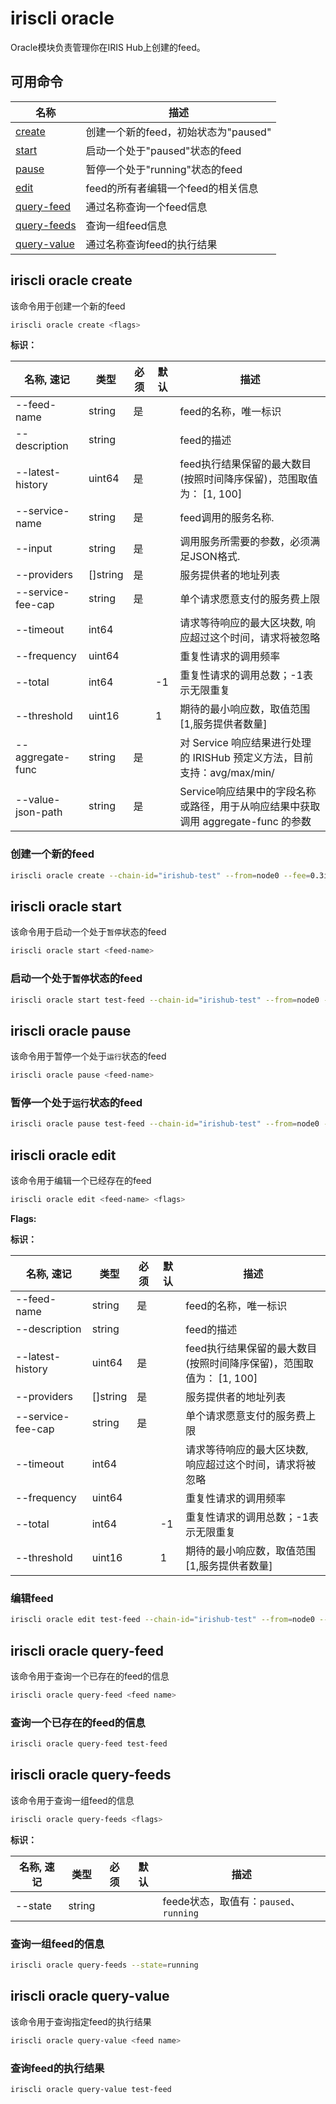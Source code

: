 # iriscli oracle

Oracle模块负责管理你在IRIS Hub上创建的feed。

## 可用命令

| 名称                                       | 描述                                 |
| ------------------------------------------ | ------------------------------------ |
| [create](#iriscli-oracle-create)           | 创建一个新的feed，初始状态为"paused" |
| [start](#iriscli-oracle-start)             | 启动一个处于"paused"状态的feed       |
| [pause](#iriscli-oracle-pause)             | 暂停一个处于"running"状态的feed      |
| [edit](#iriscli-oracle-edit)               | feed的所有者编辑一个feed的相关信息   |
| [query-feed](#iriscli-oracle-query-feed)   | 通过名称查询一个feed信息             |
| [query-feeds](#iriscli-oracle-query-feeds) | 查询一组feed信息                     |
| [query-value](#iriscli-oracle-query-value) | 通过名称查询feed的执行结果           |

## iriscli oracle create

该命令用于创建一个新的feed

```bash
iriscli oracle create <flags>
```

**标识：**

| 名称, 速记        | 类型     | 必须 | 默认 | 描述                                                                              |
| ----------------- | -------- | ---- | ---- | --------------------------------------------------------------------------------- |
| --feed-name       | string   | 是   |      | feed的名称，唯一标识                                                              |
| --description     | string   |      |      | feed的描述                                                                        |
| --latest-history  | uint64   | 是   |      | feed执行结果保留的最大数目(按照时间降序保留)，范围取值为： [1, 100]               |
| --service-name    | string   | 是   |      | feed调用的服务名称.                                                               |
| --input           | string   | 是   |      | 调用服务所需要的参数，必须满足JSON格式.                                           |
| --providers       | []string | 是   |      | 服务提供者的地址列表                                                              |
| --service-fee-cap | string   | 是   |      | 单个请求愿意支付的服务费上限                                                      |
| --timeout         | int64    |      |      | 请求等待响应的最大区块数, 响应超过这个时间，请求将被忽略                          |
| --frequency       | uint64   |      |      | 重复性请求的调用频率                                                              |
| --total           | int64    |      | -1   | 重复性请求的调用总数；-1表示无限重复                                              |
| --threshold       | uint16   |      | 1    | 期待的最小响应数，取值范围[1,服务提供者数量]                                      |
| --aggregate-func  | string   | 是   |      | 对 Service 响应结果进行处理的 IRISHub 预定义方法，目前支持：avg/max/min/          |
| --value-json-path | string   | 是   |      | Service响应结果中的字段名称或路径，用于从响应结果中获取调用 aggregate-func 的参数 |

### 创建一个新的feed

```bash
iriscli oracle create --chain-id="irishub-test" --from=node0 --fee=0.3iris --feed-name="test-feed" --latest-history=10 --service-name="test-service" --input={request-data} --providers="faa1hp29kuh22vpjjlnctmyml5s75evsnsd8r4x0mm,faa15rurzhkemsgfm42dnwhafjdv5s8e2pce0ku8ya" --service-fee-cap=1iris --timeout=2 --frequency=10 --total=10 --threshold=1 --aggregate-func="avg" --value-json-path="high" --commit
```

## iriscli oracle start

该命令用于启动一个处于`暂停`状态的feed

```bash
iriscli oracle start <feed-name>
```

### 启动一个处于`暂停`状态的feed

```bash
iriscli oracle start test-feed --chain-id="irishub-test" --from=node0 --fee=0.3iris --commit
```

## iriscli oracle pause

该命令用于暂停一个处于`运行`状态的feed

```bash
iriscli oracle pause <feed-name>
```

### 暂停一个处于`运行`状态的feed

```bash
iriscli oracle pause test-feed --chain-id="irishub-test" --from=node0 --fee=0.3iris --commit
```

## iriscli oracle edit

该命令用于编辑一个已经存在的feed

```bash
iriscli oracle edit <feed-name> <flags>
```

**Flags:**

**标识：**

| 名称, 速记        | 类型     | 必须 | 默认 | 描述                                                                |
| ----------------- | -------- | ---- | ---- | ------------------------------------------------------------------- |
| --feed-name       | string   | 是   |      | feed的名称，唯一标识                                                |
| --description     | string   |      |      | feed的描述                                                          |
| --latest-history  | uint64   | 是   |      | feed执行结果保留的最大数目(按照时间降序保留)，范围取值为： [1, 100] |
| --providers       | []string | 是   |      | 服务提供者的地址列表                                                |
| --service-fee-cap | string   | 是   |      | 单个请求愿意支付的服务费上限                                        |
| --timeout         | int64    |      |      | 请求等待响应的最大区块数, 响应超过这个时间，请求将被忽略            |
| --frequency       | uint64   |      |      | 重复性请求的调用频率                                                |
| --total           | int64    |      | -1   | 重复性请求的调用总数；-1表示无限重复                                |
| --threshold       | uint16   |      | 1    | 期待的最小响应数，取值范围[1,服务提供者数量]                        |

### 编辑feed

```bash
iriscli oracle edit test-feed --chain-id="irishub-test" --from=node0 --fee=0.3iris --feed-name="test-feed" --latest-history=5 --commit
```

## iriscli oracle query-feed

该命令用于查询一个已存在的feed的信息

```bash
iriscli oracle query-feed <feed name>
```

### 查询一个已存在的feed的信息

```bash
iriscli oracle query-feed test-feed
```

## iriscli oracle query-feeds

该命令用于查询一组feed的信息

```bash
iriscli oracle query-feeds <flags>
```

**标识：**

| 名称, 速记 | 类型   | 必须 | 默认 | 描述                                   |
| ---------- | ------ | ---- | ---- | -------------------------------------- |
| --state    | string |      |      | feede状态，取值有：`paused`、`running` |

### 查询一组feed的信息

```bash
iriscli oracle query-feeds --state=running
```

## iriscli oracle query-value

该命令用于查询指定feed的执行结果

```bash
iriscli oracle query-value <feed name>
```

### 查询feed的执行结果

```bash
iriscli oracle query-value test-feed
```
